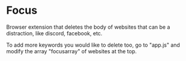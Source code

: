 # Focus
Browser extension that deletes the body of websites that can be a distraction, like discord, facebook, etc.

To add more keywords you would like to delete too, go to "app.js" and modify the array "focusarray" of websites at the top.
